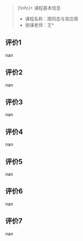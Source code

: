 >[!info]+ 课程基本信息
>
> - 课程名称：图同态与其应用
> - 授课老师：王*

## 评价1

nan
## 评价2

nan
## 评价3

nan
## 评价4

nan
## 评价5

nan
## 评价6

nan
## 评价7

nan
